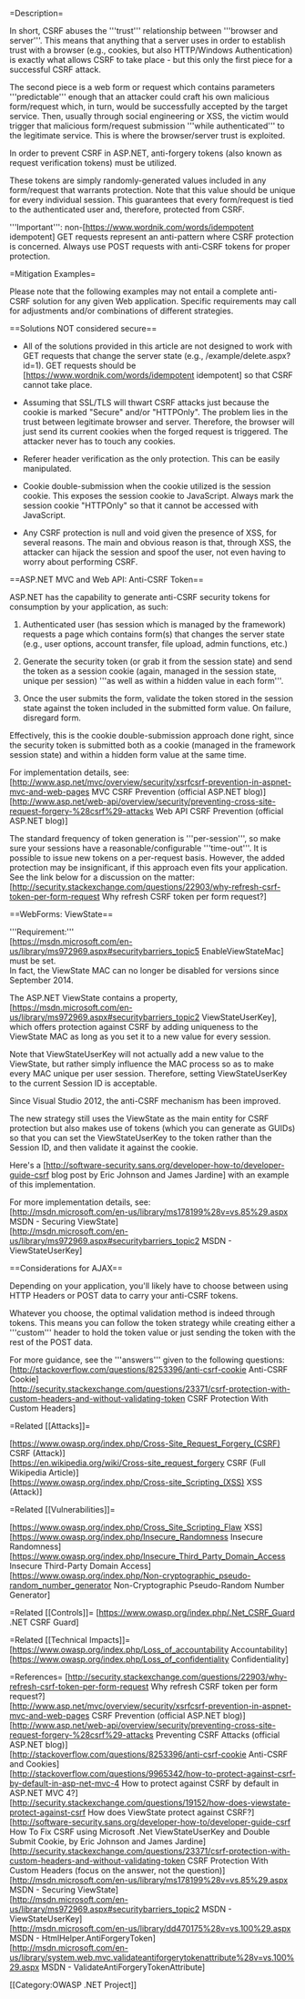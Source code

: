 =Description=

In short, CSRF abuses the '''trust''' relationship between '''browser and server'''. This means that anything that a server uses in order to establish trust with a browser (e.g., cookies, but also HTTP/Windows Authentication) is exactly what allows CSRF to take place - but this only the first piece for a successful CSRF attack.

The second piece is a web form or request which contains parameters '''predictable''' enough that an attacker could craft his own malicious form/request which, in turn, would be successfully accepted by the target service. Then, usually through social engineering or XSS, the victim would trigger that malicious form/request submission '''while authenticated''' to the legitimate service. This is where the browser/server trust is exploited.

In order to prevent CSRF in ASP.NET, anti-forgery tokens (also known as request verification tokens) must be utilized.

These tokens are simply randomly-generated values included in any form/request that warrants protection. Note that this value should be unique for every individual session. This guarantees that every form/request is tied to the authenticated user and, therefore, protected from CSRF.

'''Important''': non-[https://www.wordnik.com/words/idempotent idempotent] GET requests represent an anti-pattern where CSRF protection is concerned. Always use POST requests with anti-CSRF tokens for proper protection.


=Mitigation Examples=

Please note that the following examples may not entail a complete anti-CSRF solution for any given Web application. Specific requirements may call for adjustments and/or combinations of different strategies.

==Solutions NOT considered secure==

- All of the solutions provided in this article are not designed to work with GET requests that change the server state (e.g., /example/delete.aspx?id=1). GET requests should be [https://www.wordnik.com/words/idempotent idempotent] so that CSRF cannot take place.

- Assuming that SSL/TLS will thwart CSRF attacks just because the cookie is marked "Secure" and/or "HTTPOnly". The problem lies in the trust between legitimate browser and server. Therefore, the browser will just send its current cookies when the forged request is triggered. The attacker never has to touch any cookies.

- Referer header verification as the only protection. This can be easily manipulated.

- Cookie double-submission when the cookie utilized is the session cookie. This exposes the session cookie to JavaScript. Always mark the session cookie "HTTPOnly" so that it cannot be accessed with JavaScript.

- Any CSRF protection is null and void given the presence of XSS, for several reasons. The main and obvious reason is that, through XSS, the attacker can hijack the session and spoof the user, not even having to worry about performing CSRF.

==ASP.NET MVC and Web API: Anti-CSRF Token==

ASP.NET has the capability to generate anti-CSRF security tokens for consumption by your application, as such:

1) Authenticated user (has session which is managed by the framework) requests a page which contains form(s) that changes the server state (e.g., user options, account transfer, file upload, admin functions, etc.)

2) Generate the security token (or grab it from the session state) and send the token as a session cookie (again, managed in the session state, unique per session) '''as well as within a hidden value in each form'''.

3) Once the user submits the form, validate the token stored in the session state against the token included in the submitted form value. On failure, disregard form.

Effectively, this is the cookie double-submission approach done right, since the security token is submitted both as a cookie (managed in the framework session state) and within a hidden form value at the same time.

For implementation details, see:<br>
[http://www.asp.net/mvc/overview/security/xsrfcsrf-prevention-in-aspnet-mvc-and-web-pages MVC CSRF Prevention (official ASP.NET blog)]<br>
[http://www.asp.net/web-api/overview/security/preventing-cross-site-request-forgery-%28csrf%29-attacks Web API CSRF Prevention (official ASP.NET blog)]<br>

The standard frequency of token generation is '''per-session''', so make sure your sessions have a reasonable/configurable '''time-out'''.
It is possible to issue new tokens on a per-request basis. However, the added protection may be insignificant, if this approach even fits your application. See the link below for a discussion on the matter:<br>
[http://security.stackexchange.com/questions/22903/why-refresh-csrf-token-per-form-request Why refresh CSRF token per form request?]<br>

==WebForms: ViewState==

'''Requirement:'''<br>
[https://msdn.microsoft.com/en-us/library/ms972969.aspx#securitybarriers_topic5 EnableViewStateMac] must be set.<br>
In fact, the ViewState MAC can no longer be disabled for versions since September 2014.

The ASP.NET ViewState contains a property, [https://msdn.microsoft.com/en-us/library/ms972969.aspx#securitybarriers_topic2 ViewStateUserKey], which offers protection against CSRF by adding uniqueness to the ViewState MAC as long as you set it to a new value for every session.

Note that ViewStateUserKey will not actually add a new value to the ViewState, but rather simply influence the MAC process so as to make every MAC unique per user session. Therefore, setting ViewStateUserKey to the current Session ID is acceptable.

Since Visual Studio 2012, the anti-CSRF mechanism has been improved.

The new strategy still uses the ViewState as the main entity for CSRF protection but also makes use of tokens (which you can generate as GUIDs) so that you can set the ViewStateUserKey to the token rather than the Session ID, and then validate it against the cookie.

Here's a [http://software-security.sans.org/developer-how-to/developer-guide-csrf blog post by Eric Johnson and James Jardine] with an example of this implementation.

For more implementation details, see:<br>
[http://msdn.microsoft.com/en-us/library/ms178199%28v=vs.85%29.aspx MSDN - Securing ViewState]<br>
[http://msdn.microsoft.com/en-us/library/ms972969.aspx#securitybarriers_topic2 MSDN - ViewStateUserKey]<br>

==Considerations for AJAX==

Depending on your application, you'll likely have to choose between using HTTP Headers or POST data to carry your anti-CSRF tokens.

Whatever you choose, the optimal validation method is indeed through tokens.
This means you can follow the token strategy while creating either a '''custom''' header to hold the token value or just sending the token with the rest of the POST data.

For more guidance, see the '''answers''' given to the following questions:<br>
[http://stackoverflow.com/questions/8253396/anti-csrf-cookie Anti-CSRF Cookie]<br>
[http://security.stackexchange.com/questions/23371/csrf-protection-with-custom-headers-and-without-validating-token CSRF Protection With Custom Headers]<br>

=Related [[Attacks]]=

[https://www.owasp.org/index.php/Cross-Site_Request_Forgery_(CSRF) CSRF (Attack)]<br>
[https://en.wikipedia.org/wiki/Cross-site_request_forgery CSRF (Full Wikipedia Article)]<br>
[https://www.owasp.org/index.php/Cross-site_Scripting_(XSS) XSS (Attack)]


=Related [[Vulnerabilities]]=

[https://www.owasp.org/index.php/Cross_Site_Scripting_Flaw XSS]<br>
[https://www.owasp.org/index.php/Insecure_Randomness Insecure Randomness]<br>
[https://www.owasp.org/index.php/Insecure_Third_Party_Domain_Access Insecure Third-Party Domain Access]<br>
[https://www.owasp.org/index.php/Non-cryptographic_pseudo-random_number_generator Non-Cryptographic Pseudo-Random Number Generator]


=Related [[Controls]]=
[https://www.owasp.org/index.php/.Net_CSRF_Guard .NET CSRF Guard]


=Related [[Technical Impacts]]=
[https://www.owasp.org/index.php/Loss_of_accountability Accountability]<br>
[https://www.owasp.org/index.php/Loss_of_confidentiality Confidentiality]


=References=
[http://security.stackexchange.com/questions/22903/why-refresh-csrf-token-per-form-request Why refresh CSRF token per form request?]<br>
[http://www.asp.net/mvc/overview/security/xsrfcsrf-prevention-in-aspnet-mvc-and-web-pages CSRF Prevention (official ASP.NET blog)]<br>
[http://www.asp.net/web-api/overview/security/preventing-cross-site-request-forgery-%28csrf%29-attacks Preventing CSRF Attacks (official ASP.NET blog)]<br>
[http://stackoverflow.com/questions/8253396/anti-csrf-cookie Anti-CSRF and Cookies]<br>
[http://stackoverflow.com/questions/9965342/how-to-protect-against-csrf-by-default-in-asp-net-mvc-4 How to protect against CSRF by default in ASP.NET MVC 4?]<br>
[http://security.stackexchange.com/questions/19152/how-does-viewstate-protect-against-csrf How does ViewState protect against CSRF?]<br>
[http://software-security.sans.org/developer-how-to/developer-guide-csrf How To Fix CSRF using Microsoft .Net ViewStateUserKey and Double Submit Cookie, by Eric Johnson and James Jardine]<br>
[http://security.stackexchange.com/questions/23371/csrf-protection-with-custom-headers-and-without-validating-token CSRF Protection With Custom Headers (focus on the answer, not the question)]<br>
[http://msdn.microsoft.com/en-us/library/ms178199%28v=vs.85%29.aspx MSDN - Securing ViewState]<br>
[http://msdn.microsoft.com/en-us/library/ms972969.aspx#securitybarriers_topic2 MSDN - ViewStateUserKey]<br>
[http://msdn.microsoft.com/en-us/library/dd470175%28v=vs.100%29.aspx MSDN - HtmlHelper.AntiForgeryToken]<br>
[http://msdn.microsoft.com/en-us/library/system.web.mvc.validateantiforgerytokenattribute%28v=vs.100%29.aspx MSDN - ValidateAntiForgeryTokenAttribute]<br>

[[Category:OWASP .NET Project]]
